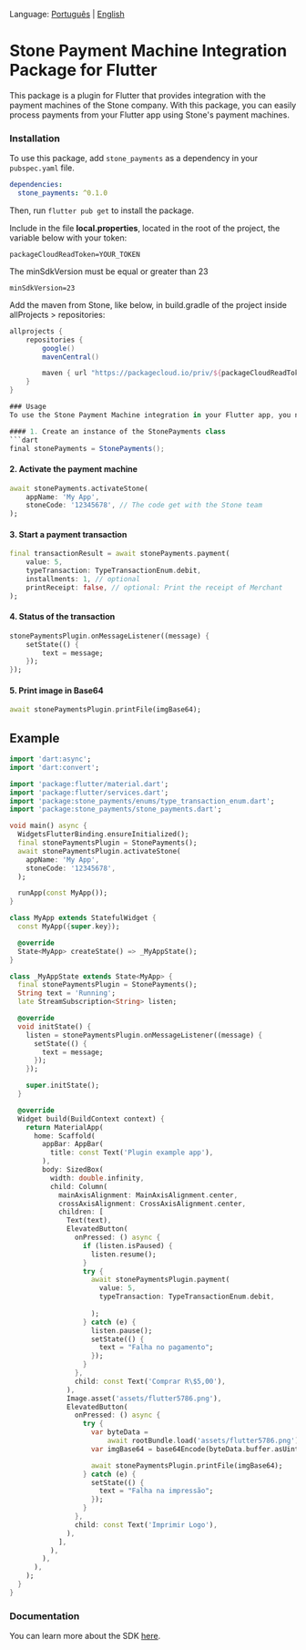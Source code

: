 Language: [Português](README.md) | [English](translation/en-US/README.md)

# Stone Payment Machine Integration Package for Flutter
This package is a plugin for Flutter that provides integration with the payment machines of the Stone company. With this package, you can easily process payments from your Flutter app using Stone's payment machines.

### Installation
To use this package, add `stone_payments` as a dependency in your `pubspec.yaml` file.

```yaml
dependencies:
  stone_payments: ^0.1.0
```
Then, run `flutter pub get` to install the package.

Include in the file **local.properties**, located in the root of the project, the variable below with your token:
```
packageCloudReadToken=YOUR_TOKEN
```

The minSdkVersion must be equal or greater than 23

```
minSdkVersion=23
```

Add the maven from Stone, like below, in build.gradle of the project inside allProjects > repositories:
```gradle
allprojects {
    repositories {
        google()
        mavenCentral()

        maven { url "https://packagecloud.io/priv/${packageCloudReadToken}/stone/pos-android/maven2" }
    }
}

### Usage
To use the Stone Payment Machine integration in your Flutter app, you need to follow these steps:

#### 1. Create an instance of the StonePayments class
```dart
final stonePayments = StonePayments();
```
#### 2. Activate the payment machine
```dart
await stonePayments.activateStone(
    appName: 'My App',
    stoneCode: '12345678', // The code get with the Stone team
);
```
#### 3. Start a payment transaction
```dart
final transactionResult = await stonePayments.payment(
    value: 5,
    typeTransaction: TypeTransactionEnum.debit,
    installments: 1, // optional
    printReceipt: false, // optional: Print the receipt of Merchant
);
```
#### 4. Status of the transaction
```dart
stonePaymentsPlugin.onMessageListener((message) {
    setState(() {
        text = message;
    });
});
```
#### 5. Print image in Base64
```dart
await stonePaymentsPlugin.printFile(imgBase64);
```

## Example
```dart
import 'dart:async';
import 'dart:convert';

import 'package:flutter/material.dart';
import 'package:flutter/services.dart';
import 'package:stone_payments/enums/type_transaction_enum.dart';
import 'package:stone_payments/stone_payments.dart';

void main() async {
  WidgetsFlutterBinding.ensureInitialized();
  final stonePaymentsPlugin = StonePayments();
  await stonePaymentsPlugin.activateStone(
    appName: 'My App',
    stoneCode: '12345678',
  );

  runApp(const MyApp());
}

class MyApp extends StatefulWidget {
  const MyApp({super.key});

  @override
  State<MyApp> createState() => _MyAppState();
}

class _MyAppState extends State<MyApp> {
  final stonePaymentsPlugin = StonePayments();
  String text = 'Running';
  late StreamSubscription<String> listen;

  @override
  void initState() {
    listen = stonePaymentsPlugin.onMessageListener((message) {
      setState(() {
        text = message;
      });
    });

    super.initState();
  }

  @override
  Widget build(BuildContext context) {
    return MaterialApp(
      home: Scaffold(
        appBar: AppBar(
          title: const Text('Plugin example app'),
        ),
        body: SizedBox(
          width: double.infinity,
          child: Column(
            mainAxisAlignment: MainAxisAlignment.center,
            crossAxisAlignment: CrossAxisAlignment.center,
            children: [
              Text(text),
              ElevatedButton(
                onPressed: () async {
                  if (listen.isPaused) {
                    listen.resume();
                  }
                  try {
                    await stonePaymentsPlugin.payment(
                      value: 5,
                      typeTransaction: TypeTransactionEnum.debit,
                      
                    );
                  } catch (e) {
                    listen.pause();
                    setState(() {
                      text = "Falha no pagamento";
                    });
                  }
                },
                child: const Text('Comprar R\$5,00'),
              ),
              Image.asset('assets/flutter5786.png'),
              ElevatedButton(
                onPressed: () async {
                  try {
                    var byteData =
                        await rootBundle.load('assets/flutter5786.png');
                    var imgBase64 = base64Encode(byteData.buffer.asUint8List());

                    await stonePaymentsPlugin.printFile(imgBase64);
                  } catch (e) {
                    setState(() {
                      text = "Falha na impressão";
                    });
                  }
                },
                child: const Text('Imprimir Logo'),
              ),
            ],
          ),
        ),
      ),
    );
  }
}
```

### Documentation
You can learn more about the SDK [here](http://sdkandroid.stone.com.br/).